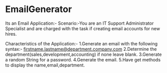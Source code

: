# EmailGenerator
Its an Email Application:-
Scenario:-You are an IT Support Administrator Specialist and are charged with the task if creating email accounts for new hires.

Characteristics of the Application:-
1.Generate an email with the following syntax:- firstname.lastname@department.company.com
2.Determine the department(sales,development,accounting) if none leave blank.
3.Generate a random String for a password.
4.Generate the email.
5.Have get methods to display the name,email,department.
